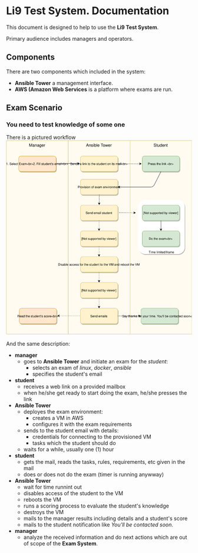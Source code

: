 # Li9 Test System. Documentation

This document is designed to help to use the **Li9 Test System**.

Primary audience includes managers and operators.


## Components

There are two components which included in the system:
- __Ansible Tower__ a management interface.
- __AWS (Amazon Web Services__ is a platform where exams are run.


## Exam Scenario

### You need to test knowledge of some one

There is a pictured workflow ![Ordering an exam](https://github.com/EvgenyDos/ansible-cloudformations-lab/blob/master/files/ExamWorkflow.svg)

And the same description:

* __manager__
  * goes to __Ansible Tower__ and initiate an exam for the _student_:
    - selects an exam of _linux_, _docker_, _ansible_
    - specifies the student's email
* __student__
  * receives a web link on a provided mailbox
  * when he/she get ready to start doing the exam, he/she presses the link
* __Ansible Tower__
  * deployes the exam environment:
    - creates a VM in AWS
    - configures it with the exam requirements
  * sends to the student email with details:
    - credentials for connecting to the provisioned VM
    - tasks which the student should do
  * waits for a while, usually one (1) hour
* __student__
  * gets the mail, reads the tasks, rules, requirements, etc given in the mail
  * does or does not do the exam (timer is running anywway)
* __Ansible Tower__
  * wait for time runnint out
  * disables access of the student to the VM
  * reboots the VM
  * runs a scoring process to evaluate the student's knowledge
  * destroys the VM
  * mails to the manager results including details and a student's score
  * mails to the student notification like *You'll be contacted soon*.
* __manager__
  * analyze the received information and do next actions which are out of scope of the **Exam System**.


